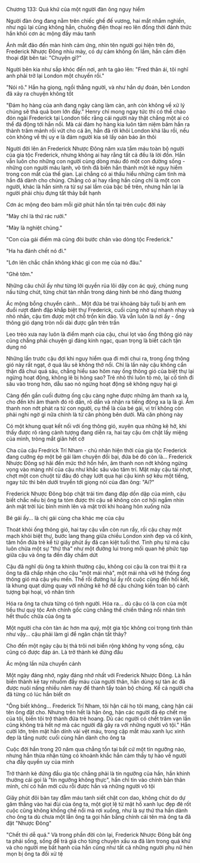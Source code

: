 




Chương 133: Quá khứ của một người đàn ông nguy hiểm

Người đàn ông đang nằm trên chiếc ghế đế vương, hai mắt nhắm nghiền, như ngủ lại cũng không hẳn, chuông điện thoại reo lên đồng thời đánh thức hắn khỏi cơn ác mộng đầy máu tanh

Ánh mắt đảo đến màn hình cảm ứng, nhìn tên người gọi hiện trên đó, Frederick Nhược Đông nhíu mày, có dự cảm không ổn lắm, hắn cầm điện thoại đặt bên tai: "Chuyện gì?"

Người bên kia như sắp khóc đến nơi, anh ta gào lên: "Fred thân ái, tôi nghĩ anh phải trở lại London một chuyến rồi."

"Nói rõ." Hắn hạ giọng, ngồi thẳng người, và như hắn dự đoán, bên London đã xảy ra chuyện không tốt

"Đám họ hàng của anh đang ngày càng làm càn, anh còn không về xử lý chúng sẽ thả quả bom lớn đấy." Henry chỉ mong ngay tức thì có thể chào đón ngài Frederick tại London tiếc rằng cái người này thật chẳng một ai có thể đả động tới hắn nổi. Mà cái đám họ hàng kia luôn tâm niệm băm hắn ra thành trăm mảnh rồi vứt cho cá ăn, hắn đã rời khỏi London khá lâu rồi, nếu còn không về thị uy e là đám người kia sẽ lấy oán báo ân thôi

Người đời lên án Frederick Nhược Đông năm xưa tắm máu toàn bộ người của gia tộc Frederick, nhưng không ai hay rằng tất cả đều là lời đồn. Hắn vẫn luôn cho những con người cùng dòng máu đó một con đường sống - những con người máu lạnh, vô tình đã biến hắn thành một kẻ nguy hiểm trong con mắt của thế gian. Lại chẳng có ai thấu hiểu những cảm tình mà hắn đã dành cho chúng. Chẳng có ai hay rằng hắn cũng chỉ là một con người, khác là hắn sinh ra từ sự sai lầm của bậc bề trên, nhưng hắn lại là người phải chịu đựng tất thảy bất hạnh

Cơn ác mộng đeo bám mỗi giờ phút hắn tồn tại trên cuộc đời này


"Mày chỉ là thứ rác rưởi."

"Mày là nghiệt chủng."

"Con của gái điếm mà cũng đòi bước chân vào dòng tộc Frederick."

"Ha ha đánh chết nó đi."

"Lớn lên chắc chắn không khác gì con mẹ của nó đâu."

"Ghê tởm."

Những câu chửi ấy như từng lời quyền rủa lôi dậy con ác quỷ, chúng nung nấu từng chút, từng chút tàn nhẫn trong dáng hình bé nhỏ đáng thương

Ác mộng bỗng chuyển cảnh... Một đứa bé trai khoảng bảy tuổi bị anh em đuổi rượt đánh đập khắp biệt thự Frederick, cuối cùng nhờ sự nhanh nhạy và nhỏ nhắn, cậu tìm được một chỗ trốn kín đáo. Và vẫn luôn là nơi ấy - ống thông gió dạng tròn nối dài được gắn trên trần

Leo trèo xưa nay luôn là điểm mạnh của cậu, chui lọt vào ống thông gió này cũng chẳng phải chuyện gì đáng kinh ngạc, quan trọng là biết cách tận dụng nó

Những lần trước cậu đợi khi nguy hiểm qua đi mới chui ra, trong ống thông gió này rất ngạt, ở quá lâu sẽ không thở nổi. Chỉ là lần này cậu không cẩn thận đã chui quá sâu, chẳng hiểu sao hôm nay ống thông gió của biệt thự lại ngừng hoạt động, không lẽ bị hỏng sao? Trẻ nhỏ thì luôn tò mò, lại cố tình đi sâu vào trong hơn, dẫu sao nó ngừng hoạt động sẽ không nguy hại gì


Càng đến gần cuối đường ống cậu càng nghe được những âm thanh xa lạ, cho đến khi âm thanh đó rõ dần, rõ dần và nhận ra tiếng động xa lạ là gì. Âm thanh non nớt phát ra từ con người, cụ thể là của bé gái, vị trí không còn phải nghi ngờ gì nữa chính là từ căn phòng bên dưới. Mà căn phòng này

Có một khung quạt kết nối với ống thông gió, xuyên qua những kẽ hở, khi thấy được rõ ràng cảnh tượng đang diễn ra, hai tay cậu ôm chặt lấy miệng của mình, tròng mắt giãn hết cỡ

Cha của cậu Fredrick Trí Nham - chủ nhân hiện thời của gia tộc Frederick đang cưỡng ép một bé gái làm chuyện đồi bại, đứa bé đó còn là... Frederick Nhược Đông sợ hãi đến mức thở hổn hển, âm thanh non nớt không ngừng vọng vào màng nhĩ của cậu như khắc sâu vào tâm trí. Mặt mày cậu tái nhợt, chợt một con chuột từ đâu đó chạy lướt qua hại cậu kinh sợ kêu một tiếng, ngay tức thì bên dưới truyền tới giọng nói của đàn ông: "Ai?"

Frederick Nhược Đông bóp chặt trái tim đang đập dồn dập của mình, cậu biết chắc nếu bị ông ta tóm được thì cậu sẽ không còn cơ hội ngắm nhìn ánh mặt trời lúc bình minh lên và mặt trời khi hoàng hôn xuống nữa

Bé gái ấy... là chị gái cùng cha khác mẹ của cậu

Thoát khỏi ống thông gió, hai tay cậu vẫn còn run rẩy, rồi cậu chạy một mạch khỏi biệt thự, bước lang thang giữa chiều London xinh đẹp và cổ kính, tâm hồn đứa trẻ kể từ giây phút ấy đã cạn kiệt tuổi thơ. Tình phụ tử mà cậu luôn chừa một sự "thứ tha" như một đường lui trong mối quan hệ phức tạp giữa cậu và ông ta đến đây chấm dứt

Cậu đã nghĩ dù ông ta khinh thường cậu, không coi cậu là con trai thì ít ra ông ta đã chấp nhận cho cậu "một mái nhà", một mái nhà với hệ thống ống thông gió mà cậu yêu mến. Thế rồi đường lui ấy rốt cuộc cũng đến hồi kết, là khung quạt dừng quay với những kẽ hở để cậu chứng kiến toàn bộ cảnh tượng bại hoại, vô nhân tính

Hóa ra ông ta chưa từng có tình người. Hóa ra... dù cậu có là con của một tiểu thư quý tộc Anh chính gốc cũng chẳng thể chiến thắng nổi nhân tính hết thuốc chữa của ông ta

Một người cha còn tàn ác hơn ma quỷ, một gia tộc không coi trọng tình thân như vậy... cậu phải làm gì để ngăn chặn tất thảy?

Cho đến một ngày cậu bị thả trôi nơi biển rộng không hy vọng sống, cậu cũng có được đáp án. Là trở thành kẻ đứng đầu


Ác mộng lần nữa chuyển cảnh

Một ngày đáng nhớ, ngày đáng nhớ nhất với Frederick Nhược Đông. Là hắn biến thành kẻ tay nhuốm đầy máu của người thân, hắn dùng sự tàn ác đã được nuôi nấng nhiều năm nay để thanh tẩy toàn bộ chúng. Kể cả người cha đã từng có lúc hắn biết ơn

"Ông biết không... Frederick Trí Nham, tôi hận cái họ tôi mang, càng hận cái tên ông đặt cho. Nhưng trên hết là hận ông, hận các người đã ép chết mẹ của tôi, biến tôi trở thành đứa trẻ hoang. Dù các người có chết trăm vạn lần cũng không trả hết nợ mà các người đã gây ra với những người vô tội." Hắn cười lớn, trên mặt hắn dính vài vệt máu, trong cặp mắt màu xanh lục xinh đẹp là tầng nước cuối cùng hắn dành cho ông ta

Cuộc đời hắn trong 20 năm qua chẳng tồn tại bất cứ một tín ngưỡng nào, nhưng hắn thừa nhận từng có khoảnh khắc hắn cảm thấy tự hào về người cha đầy quyền uy của mình

Trở thành kẻ đứng đầu gia tộc chẳng phải là tín ngưỡng của hắn, hắn khinh thường cái gọi là "tín ngưỡng không thực", hắn chỉ tin vào chính bản thân mình, chỉ có hắn mới cứu rỗi được hắn và những người vô tội

Giây phút đôi bàn tay đẫm máu tanh siết chặt con dao, không chút do dự găm thẳng vào hai đùi của ông ta, một giọt lệ từ mặt hồ xanh lục đẹp đẽ rốt cuộc cũng không khống chế nổi mà rơi xuống, như là sự thứ tha hắn dành cho ông ta dù chưa một lần ông ta gọi hắn bằng chính cái tên mà ông ta đã đặt "Nhược Đông"

"Chết thì dễ quá." Và trong phần đời còn lại, Frederick Nhược Đông bắt ông ta phải sống, sống để trả giá cho từng chuyện xấu xa đã làm trong quá khứ và cho người mẹ bất hạnh của hắn cũng như tất cả những người phụ nữ hèn mọn bị ông ta đối xử tệ




